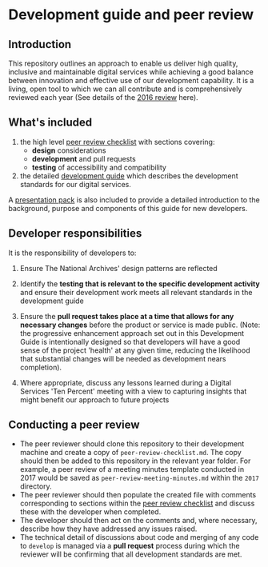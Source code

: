 # Development guide and peer review

## Introduction

This repository outlines an approach to enable us deliver high quality, inclusive and maintainable digital services while achieving a good balance between innovation and effective use of our development capability. It is a living, open tool to which we can all contribute and is comprehensively reviewed each year (See details of the [2016 review](reviews/2016-review.md) here).

## What's included

1. the high level [peer review checklist](/peer-review-checklist.md) with sections covering: 
    - **design** considerations
    - **development** and pull requests
    - **testing** of accessibility and compatibility
2. the detailed [development guide](/development-guide.md) which describes the development standards for our digital services.

A [presentation pack](https://docs.google.com/presentation/d/1NOJYWAzMVNe-Uj-ZyUki3PiO1lR_cm9-ZmAwdl496fQ/edit?usp=sharing) is also included to provide a detailed introduction to the background, purpose and components of this guide for new developers.

## Developer responsibilities

It is the responsibility of developers to: 

1. Ensure The National Archives' design patterns are reflected

2. Identify the **testing that is relevant to the specific development activity** and ensure their development work meets all relevant standards in the development guide

3. Ensure the **pull request takes place at a time that  allows for any necessary changes** before the product or service is made public. (Note: the progressive enhancement approach set out in this Development Guide is intentionally designed so that developers will have a good sense of the project 'health' at any given time, reducing the likelihood that substantial changes will be needed as development nears completion).

4. Where appropriate, discuss any lessons learned during a Digital Services 'Ten Percent' meeting with a view to capturing insights that might benefit our approach to future projects

## Conducting a peer review

* The peer reviewer should clone this repository to their development machine and create a copy of ```peer-review-checklist.md```. The copy should then be added to this repository in the relevant year folder. For example, a peer review of a meeting minutes template conducted in 2017 would be saved as ```peer-review-meeting-minutes.md``` within the ```2017``` directory.
* The peer reviewer should then populate the created file with comments corresponding to sections within the [peer review checklist](/peer-review-checklist.md) and discuss these with the developer when completed. 
* The developer should then act on the comments and, where necessary, describe how they have addressed any issues raised.
* The technical detail of discussions about code and merging of any code to `develop` is managed via a **pull request** process during which the reviewer will be confirming that all development standards are met.

